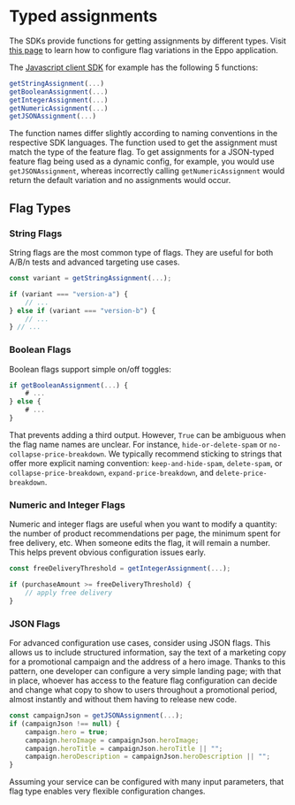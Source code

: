 # Typed assignments

The SDKs provide functions for getting assignments by different types. Visit [this page](/feature-flagging/concepts/flag-variations) to learn how to configure flag variations in the Eppo application.

The [Javascript client SDK](/sdks/client-sdks/javascript) for example has the following 5 functions:

```javascript
getStringAssignment(...)
getBooleanAssignment(...)
getIntegerAssignment(...)
getNumericAssignment(...)
getJSONAssignment(...)
```

The function names differ slightly according to naming conventions in the respective SDK languages. The function used to get the assignment must match the type of the feature flag. To get assignments for a JSON-typed feature flag being used as a dynamic config, for example, you would use `getJSONAssignment`, whereas incorrectly calling `getNumericAssignment` would return the default variation and no assignments would occur.

## Flag Types

### String Flags

String flags are the most common type of flags. They are useful for both A/B/n tests and advanced targeting use cases.

```javascript
const variant = getStringAssignment(...);

if (variant === "version-a") {
    // ...
} else if (variant === "version-b") {
    // ...
} // ...
```

### Boolean Flags

Boolean flags support simple on/off toggles:

```javascript
if getBooleanAssignment(...) {
    # ...
} else {
    # ...
}
```

That prevents adding a third output. However, `True` can be ambiguous when the flag name names are unclear. For instance, `hide-or-delete-spam` or `no-collapse-price-breakdown`. We typically recommend sticking to strings that offer more explicit naming convention: `keep-and-hide-spam`, `delete-spam`, or `collapse-price-breakdown`, `expand-price-breakdown`, and `delete-price-breakdown`.

### Numeric and Integer Flags

Numeric and integer flags are useful when you want to modify a quantity: the number of product recommendations per page, the minimum spent for free delivery, etc. When someone edits the flag, it will remain a number. This helps prevent obvious configuration issues early.

```javascript
const freeDeliveryThreshold = getIntegerAssignment(...);

if (purchaseAmount >= freeDeliveryThreshold) {
    // apply free delivery
}
```

### JSON Flags

For advanced configuration use cases, consider using JSON flags. This allows us to include structured information, say the text of a marketing copy for a promotional campaign and the address of a hero image. Thanks to this pattern, one developer can configure a very simple landing page; with that in place, whoever has access to the feature flag configuration can decide and change what copy to show to users throughout a promotional period, almost instantly and without them having to release new code.

```javascript
const campaignJson = getJSONAssignment(...);
if (campaignJson !== null) {  
    campaign.hero = true;
    campaign.heroImage = campaignJson.heroImage;
    campaign.heroTitle = campaignJson.heroTitle || "";
    campaign.heroDescription = campaignJson.heroDescription || "";
}
```

Assuming your service can be configured with many input parameters, that flag type enables very flexible configuration changes.
